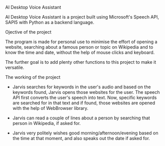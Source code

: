 AI Desktop Voice Assistant

AI Desktop Voice Assistant is a project built using Microsoft's Speech API, SAPI5 with Python as a backend language.

Ojective of the project

The program is made for personal use to minimise the effort of opening a website, searching about a famous person or topic on Wikipedia and to know the time and date, without the help of mouse clicks and keyboard.

The further goal is to add plenty other functions to this project to make it versatile. 

The working of the project

- Jarvis searches for keywords in the user's audio and based on the keywords found, Jarvis opens those websites for the user. The speech API first converts the user's speech into text. Now, specific keywords are searched for in that text and if found, those websites are opened with the help of WebBrowser library.

- Jarvis can read a couple of lines about a person by searching that person in Wikipedia, if asked for. 

- Jarvis very politely wishes good morning/afternoon/evening based on the time at that moment, and also speaks out the date if asked for.
